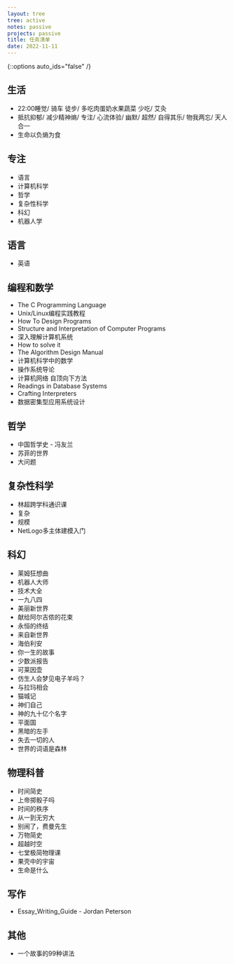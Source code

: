 ```yaml
---
layout: tree
tree: active
notes: passive
projects: passive
title: 任务清单
date: 2022-11-11
---
```



{::options auto_ids="false" /}


## 生活
* 22:00睡觉/ 骑车 徒步/ 多吃肉蛋奶水果蔬菜 少吃/ 艾灸
* 抵抗抑郁/ 减少精神熵/ 专注/ 心流体验/ 幽默/ 超然/ 自得其乐/ 物我两忘/ 天人合一
* 生命以负熵为食

## 专注
* 语言
* 计算机科学
* 哲学
* 复杂性科学
* 科幻
* 机器人学

## 语言
* 英语

## 编程和数学
* The C Programming Language
* Unix/Linux编程实践教程
* How To Design Programs
* Structure and Interpretation of Computer Programs
* 深入理解计算机系统
* How to solve it
* The Algorithm Design Manual
* 计算机科学中的数学
* 操作系统导论
* 计算机网络 自顶向下方法
* Readings in Database Systems
* Crafting Interpreters
* 数据密集型应用系统设计

## 哲学
* 中国哲学史 - 冯友兰
* 苏菲的世界
* 大问题

## 复杂性科学
* 林超跨学科通识课
* 复杂
* 规模
* NetLogo多主体建模入门

## 科幻
* 莱姆狂想曲
* 机器人大师
* 技术大全
* 一九八四
* 美丽新世界
* 献给阿尔吉侬的花束
* 永恒的终结
* 来自新世界
* 海伯利安
* 你一生的故事
* 少数派报告
* 可莱因壶
* 仿生人会梦见电子羊吗？
* 与拉玛相会
* 猫城记
* 神们自己
* 神的九十亿个名字
* 平面国
* 黑暗的左手
* 失去一切的人
* 世界的词语是森林

## 物理科普
* 时间简史
* 上帝掷骰子吗
* 时间的秩序
* 从一到无穷大
* 别闹了，费曼先生
* 万物简史
* 超越时空
* 七堂极简物理课
* 果壳中的宇宙
* 生命是什么

## 写作
* Essay_Writing_Guide - Jordan Peterson

## 其他
* 一个故事的99种讲法

